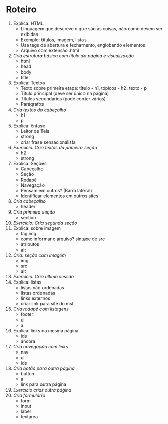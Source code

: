 # Roteiro

1. Explica: HTML 
    * Linguagem que descreve o que são as coisas, não como devem ser exibidas
    * Exemplo: titulos, imagem, listas
    * Usa tags de abertura e fechamento, englobando elementos
    * Arquivo com extensão .html
1. *Cria estrutura básica com título da página e visualização*
    * html
    * head
    * body
    * title
1. Explica: Textos
    * Texto sobre primeira etapa: título - h1, tópicos - h2, texto - p
    * Título principal (deve ser único na página)
    * Títulos secundários (pode conter vários)
    * Parágrafos
1. *Cria textos do cabeçalho*
    * h1 
    * p
1. Explica: ênfase
    * Leitor de Tela
    * strong
    * criar frase sensacionalista
1. *Exercício: Cria textos da primeira seção*
    * h2
    * strong
1. Explica: Seções
    * Cabeçalho
    * Seção
    * Rodapé
    * Navegação
    * Pensam em outros? (Barra lateral)
    * Identificar elementos em outros sites
1. *Cria cabeçalho*
    * header
1. *Cria primeira seção*
    * section
1. *Exercício: Cria segunda seção*
1. Explica: sobre imagem
    * tag img
    * como informar o arquivo? sintaxe de src
    * atributos
    * alt 
1. *Cria: seção com imagem*
    * img
    * src
    * alt
1. *Exercício: Cria última sessão*
1. Explica: listas
    * listas não ordenadas
    * listas ordenadas
    * links externos
    * criar link para site do mst 
1. *Cria rodapé com listagens*
    * footer
    * ul
    * a
1. Explica: links na mesma página
    * ids
    * âncora 
1. *Cria navegação com links*
    * nav
    * ul 
    * ids
1. *Cria botão para outra página*
    * button
    * a
    * link para outra página
1. *Exercício criar outra página*
1. *Cria formulário*
    * form
    * input
    * label
    * textarea

 

